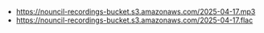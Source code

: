 - https://nouncil-recordings-bucket.s3.amazonaws.com/2025-04-17.mp3
- https://nouncil-recordings-bucket.s3.amazonaws.com/2025-04-17.flac
